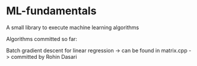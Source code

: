 # ML-fundamentals
A small library to execute machine learning algorithms

 Algorithms committed so far:
 
 Batch gradient descent for linear regression -> can be found in matrix.cpp -> committed by Rohin Dasari
